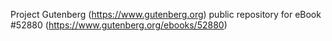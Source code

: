 Project Gutenberg (https://www.gutenberg.org) public repository for
eBook #52880 (https://www.gutenberg.org/ebooks/52880)
